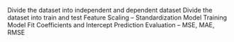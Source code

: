 Divide the dataset into independent and dependent dataset
Divide the dataset into train and test
Feature Scaling – Standardization
Model Training
Model Fit
Coefficients and Intercept
Prediction
Evaluation – MSE, MAE, RMSE
